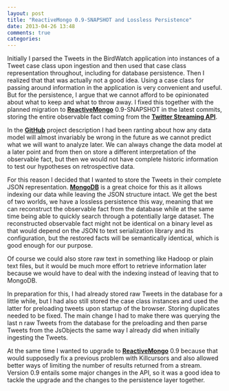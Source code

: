 ```yaml
---
layout: post
title: "ReactiveMongo 0.9-SNAPSHOT and Lossless Persistence"
date: 2013-04-26 13:48
comments: true
categories: 
---
```

Initially I parsed the Tweets in the BirdWatch application into instances of a Tweet case class upon ingestion and then used that case class representation throughout, including for database persistence. Then I realized that that was actually not a good idea. Using a case class for passing around information in the application is very convenient and useful. But for the persistence, I argue that we cannot afford to be opinionated about what to keep and what to throw away. I fixed this together with the planned migration to **[ReactiveMongo](http://reactivemongo.org)** 0.9-SNAPSHOT in the latest commits, storing the entire observable fact coming from the **[Twitter Streaming API](https://dev.twitter.com/docs/streaming-apis)**.

<!-- more -->

In the **[GitHub](https://github.com/matthiasn/BirdWatch/blob/6edda07bec721c61011aaef21f1ed4440130e48f/README.md)** project description I had been ranting about how any data model will almost invariably be wrong in the future as we cannot predict what we will want to analyze later. We can always change the data model at a later point and from then on store a different interpretation of the observable fact, but then we would not have complete historic information to test our hypotheses on retrospective data.

For this reason I decided that I wanted to store the Tweets in their complete JSON representation. **[MongoDB](http://www.mongodb.org)** is a great choice for this as it allows indexing our data while leaving the JSON structure intact. We get the best of two worlds, we have a lossless persistence this way, meaning that we can reconstruct the observable fact from the database while at the same time being able to quickly search through a potentially large dataset. The reconstructed observable fact might not be identical on a binary level as that would depend on the JSON to text serialization library and its configuration, but the restored facts will be semantically identical, which is good enough for our purpose.

Of course we could also store raw text in something like Hadoop or plain text files, but it would be much more effort to retrieve information later because we would have to deal with the indexing instead of leaving that to MongoDB.

In preparation for this, I had already stored raw Tweets in the database for a little while, but I had also still stored the case class instances and used the latter for preloading tweets upon startup of the browser. Storing duplicates needed to be fixed. The main change I had to make there was querying the last n raw Tweets from the database for the preloading and then parse Tweets from the JsObjects the same way I already did when initially ingesting the Tweets.

At the same time I wanted to upgrade to **[ReactiveMongo](http://reactivemongo.org)** 0.9 because that would supposedly fix a previous problem with Killcursors and also allowed better ways of limiting the number of results returned from a stream. Version 0.9 entails some major changes in the API, so it was a good idea to tackle the upgrade and the changes to the persistence layer together.

